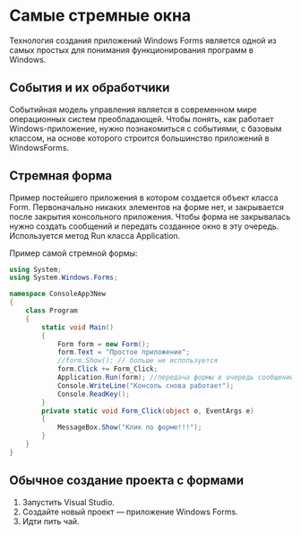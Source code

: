 # Самые стремные окна

Технология создания приложений Windows Forms является одной из самых простых для понимания функционирования программ в Windows.

## События и их обработчики

Событийная модель управления является в современном мире операционных систем преобладающей. Чтобы понять, как работает Windows-приложение, нужно познакомиться с событиями, с базовым классом, на основе которого строится большинство приложений в WindowsForms.

## Стремная форма

Пример постейшего приложения в котором создается объект класса Form. Первоначально никаких элементов на форме нет, и закрывается после закрытия консольного приложения. Чтобы форма не закрывалась нужно создать сообщений и передать созданное окно в эту очередь. Используется метод Run класса Application.

Пример самой стремной формы:
```csharp
using System;
using System.Windows.Forms;

namespace ConsoleApp3New
{
    class Program
    {
        static void Main()
        {
            Form form = new Form();
            form.Text = "Простое приложение";
            //form.Show(); // больше не используется
            form.Click += Form_Click;
            Application.Run(form); //передача формы в очередь сообщений
            Console.WriteLine("Консоль снова работает");
            Console.ReadKey();
        }
        private static void Form_Click(object o, EventArgs e)
        {
            MessageBox.Show("Клик по форме!!!");
        }
    }
}
```

## Обычное создание проекта с формами

1. Запустить Visual Studio. 
2. Создайте новый проект — приложение Windows Forms.
3. Идти пить чай.


